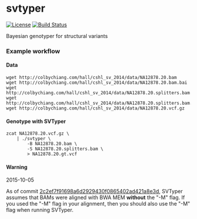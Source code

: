 svtyper
=======
[![License](https://img.shields.io/github/license/hall-lab/svtyper.svg)](LICENSE)
[![Build Status](https://travis-ci.org/hall-lab/svtyper.svg?branch=master)](https://travis-ci.org/hall-lab/svtyper)

Bayesian genotyper for structural variants

### Example workflow

#### Data
```
wget http://colbychiang.com/hall/cshl_sv_2014/data/NA12878.20.bam
wget http://colbychiang.com/hall/cshl_sv_2014/data/NA12878.20.bam.bai
wget http://colbychiang.com/hall/cshl_sv_2014/data/NA12878.20.splitters.bam
wget http://colbychiang.com/hall/cshl_sv_2014/data/NA12878.20.splitters.bam.bai
wget http://colbychiang.com/hall/cshl_sv_2014/data/NA12878.20.vcf.gz
```

#### Genotype with SVTyper
```
zcat NA12878.20.vcf.gz \
    | ./svtyper \
        -B NA12878.20.bam \
        -S NA12878.20.splitters.bam \
        > NA12878.20.gt.vcf
```
#### Warning
2015-10-05

As of commit [2c2ef7f91698a6d2929430f0865402ad421a8e3d](https://github.com/hall-lab/svtyper/commit/2c2ef7f91698a6d2929430f0865402ad421a8e3d), SVTyper assumes that BAMs were aligned with BWA MEM **without** the "-M" flag. If you used the "-M" flag in your alignment, then you should also use the "-M" flag when running SVTyper.

